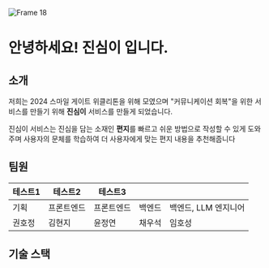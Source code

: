 ![Frame 18](https://github.com/user-attachments/assets/34e9f02e-3be5-45df-985a-60481928eaa3)
# 안녕하세요! 진심이 입니다.

## 소개

저희는 2024 스마일 게이트 위클리톤을 위해 모였으며 "커뮤니케이션 회복"을 위한 서비스를 만들기 위해 **진심이** 서비스를 만들게 되었습니다.

진심이 서비스는 진심을 담는 소재인 **편지**를 빠르고 쉬운 방법으로 작성할 수 있게 도와주며 사용자의 문체를 학습하여 더 사용자에게 맞는 편지 내용을 추천해줍니다

## 팀원

|테스트1|테스트2|테스트3|||
|------|---|---|---|---|
|기획|프론트엔드|프론트엔드|백엔드|백엔드, LLM 엔지니어|
|권호정|김현지|윤정연|채우석|임호성|

## 기술 스택

<!--

**Here are some ideas to get you started:**

🙋‍♀️ A short introduction - what is your organization all about?
🌈 Contribution guidelines - how can the community get involved?
👩‍💻 Useful resources - where can the community find your docs? Is there anything else the community should know?
🍿 Fun facts - what does your team eat for breakfast?
🧙 Remember, you can do mighty things with the power of [Markdown](https://docs.github.com/github/writing-on-github/getting-started-with-writing-and-formatting-on-github/basic-writing-and-formatting-syntax)
-->
